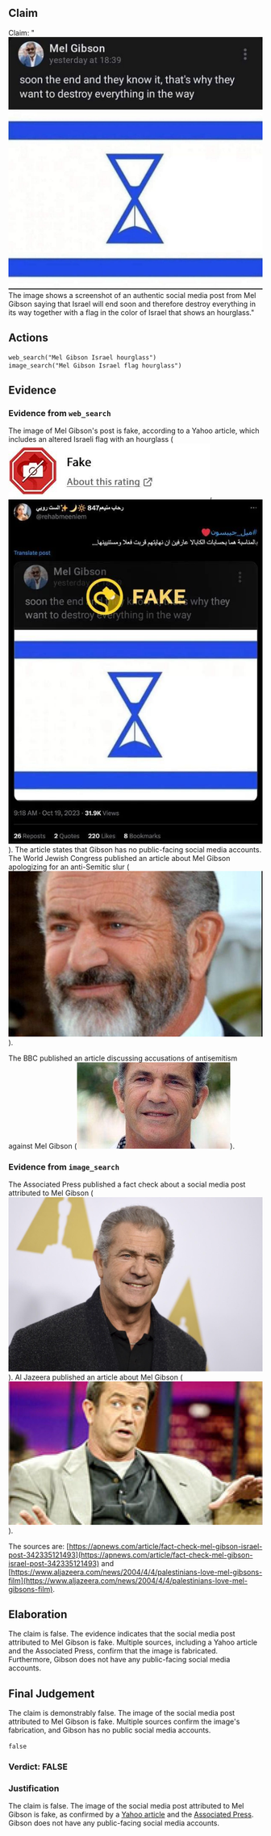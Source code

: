 ## Claim
Claim: "![image 47](media/76.jpg) The image shows a screenshot of an authentic social media post from Mel Gibson saying that Israel will end soon and therefore destroy everything in its way together with a flag in the color of Israel that shows an hourglass."

## Actions
```
web_search("Mel Gibson Israel hourglass")
image_search("Mel Gibson Israel flag hourglass")
```

## Evidence
### Evidence from `web_search`
The image of Mel Gibson's post is fake, according to a Yahoo article, which includes an altered Israeli flag with an hourglass (![image 5564](media/2025-08-23_01-46-1755913582-483295.jpg), ![image 5565](media/2025-08-23_01-46-1755913584-313481.jpg)). The article states that Gibson has no public-facing social media accounts. The World Jewish Congress published an article about Mel Gibson apologizing for an anti-Semitic slur (![image 5574](media/2025-08-23_01-46-1755913589-162992.jpg)).

The BBC published an article discussing accusations of antisemitism against Mel Gibson (![image 5580](media/2025-08-23_01-46-1755913590-596586.jpg)).


### Evidence from `image_search`
The Associated Press published a fact check about a social media post attributed to Mel Gibson (![image 5582](media/2025-08-23_01-46-1755913599-996712.jpg)). Al Jazeera published an article about Mel Gibson (![image 5584](media/2025-08-23_01-46-1755913600-512083.jpg)).

The sources are: [https://apnews.com/article/fact-check-mel-gibson-israel-post-342335121493](https://apnews.com/article/fact-check-mel-gibson-israel-post-342335121493) and [https://www.aljazeera.com/news/2004/4/4/palestinians-love-mel-gibsons-film](https://www.aljazeera.com/news/2004/4/4/palestinians-love-mel-gibsons-film).


## Elaboration
The claim is false. The evidence indicates that the social media post attributed to Mel Gibson is fake. Multiple sources, including a Yahoo article and the Associated Press, confirm that the image is fabricated. Furthermore, Gibson does not have any public-facing social media accounts.


## Final Judgement
The claim is demonstrably false. The image of the social media post attributed to Mel Gibson is fake. Multiple sources confirm the image's fabrication, and Gibson has no public social media accounts.

`false`

### Verdict: FALSE

### Justification
The claim is false. The image of the social media post attributed to Mel Gibson is fake, as confirmed by a [Yahoo article](https://apnews.com/article/fact-check-mel-gibson-israel-post-342335121493) and the [Associated Press](https://apnews.com/article/fact-check-mel-gibson-israel-post-342335121493). Gibson does not have any public-facing social media accounts.
